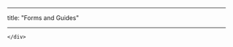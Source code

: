 ﻿---

title: "Forms and Guides"

---
<div class="row">
    <div class="col-8 whiteblock">
        
    </div>
</div>

